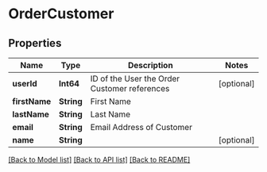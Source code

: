 # OrderCustomer

## Properties
Name | Type | Description | Notes
------------ | ------------- | ------------- | -------------
**userId** | **Int64** | ID of the User the Order Customer references | [optional] 
**firstName** | **String** | First Name | 
**lastName** | **String** | Last Name | 
**email** | **String** | Email Address of Customer | 
**name** | **String** |  | [optional] 

[[Back to Model list]](../README.md#documentation-for-models) [[Back to API list]](../README.md#documentation-for-api-endpoints) [[Back to README]](../README.md)



